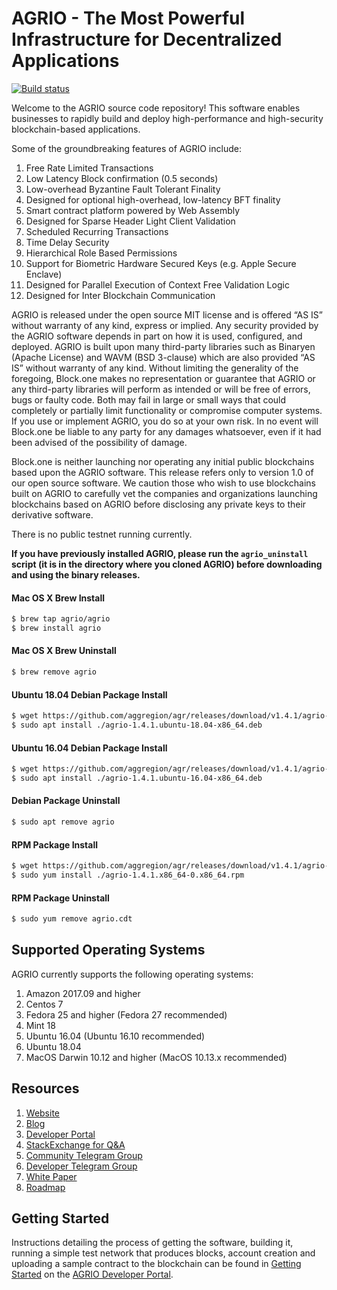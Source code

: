 # AGRIO - The Most Powerful Infrastructure for Decentralized Applications

[![Build status](https://badge.buildkite.com/370fe5c79410f7d695e4e34c500b4e86e3ac021c6b1f739e20.svg?branch=master)](https://buildkite.com/AGRIO/agrio)

Welcome to the AGRIO source code repository! This software enables businesses to rapidly build and deploy high-performance and high-security blockchain-based applications.

Some of the groundbreaking features of AGRIO include:

1. Free Rate Limited Transactions 
1. Low Latency Block confirmation (0.5 seconds)
1. Low-overhead Byzantine Fault Tolerant Finality
1. Designed for optional high-overhead, low-latency BFT finality 
1. Smart contract platform powered by Web Assembly
1. Designed for Sparse Header Light Client Validation
1. Scheduled Recurring Transactions 
1. Time Delay Security
1. Hierarchical Role Based Permissions
1. Support for Biometric Hardware Secured Keys (e.g. Apple Secure Enclave)
1. Designed for Parallel Execution of Context Free Validation Logic
1. Designed for Inter Blockchain Communication 

AGRIO is released under the open source MIT license and is offered “AS IS” without warranty of any kind, express or implied. Any security provided by the AGRIO software depends in part on how it is used, configured, and deployed. AGRIO is built upon many third-party libraries such as Binaryen (Apache License) and WAVM  (BSD 3-clause) which are also provided “AS IS” without warranty of any kind. Without limiting the generality of the foregoing, Block.one makes no representation or guarantee that AGRIO or any third-party libraries will perform as intended or will be free of errors, bugs or faulty code. Both may fail in large or small ways that could completely or partially limit functionality or compromise computer systems. If you use or implement AGRIO, you do so at your own risk. In no event will Block.one be liable to any party for any damages whatsoever, even if it had been advised of the possibility of damage.  

Block.one is neither launching nor operating any initial public blockchains based upon the AGRIO software. This release refers only to version 1.0 of our open source software. We caution those who wish to use blockchains built on AGRIO to carefully vet the companies and organizations launching blockchains based on AGRIO before disclosing any private keys to their derivative software. 

There is no public testnet running currently.

**If you have previously installed AGRIO, please run the `agrio_uninstall` script (it is in the directory where you cloned AGRIO) before downloading and using the binary releases.**

#### Mac OS X Brew Install
```sh
$ brew tap agrio/agrio
$ brew install agrio
```
#### Mac OS X Brew Uninstall
```sh
$ brew remove agrio
```
#### Ubuntu 18.04 Debian Package Install
```sh
$ wget https://github.com/aggregion/agr/releases/download/v1.4.1/agrio-1.4.1.ubuntu-18.04-x86_64.deb
$ sudo apt install ./agrio-1.4.1.ubuntu-18.04-x86_64.deb
```
#### Ubuntu 16.04 Debian Package Install
```sh
$ wget https://github.com/aggregion/agr/releases/download/v1.4.1/agrio-1.4.1.ubuntu-16.04-x86_64.deb
$ sudo apt install ./agrio-1.4.1.ubuntu-16.04-x86_64.deb
```
#### Debian Package Uninstall
```sh
$ sudo apt remove agrio
```
#### RPM Package Install
```sh
$ wget https://github.com/aggregion/agr/releases/download/v1.4.1/agrio-1.4.1.x86_64-0.x86_64.rpm
$ sudo yum install ./agrio-1.4.1.x86_64-0.x86_64.rpm
```
#### RPM Package Uninstall
```sh
$ sudo yum remove agrio.cdt
```

## Supported Operating Systems
AGRIO currently supports the following operating systems:  
1. Amazon 2017.09 and higher
2. Centos 7
3. Fedora 25 and higher (Fedora 27 recommended)
4. Mint 18
5. Ubuntu 16.04 (Ubuntu 16.10 recommended)
6. Ubuntu 18.04
7. MacOS Darwin 10.12 and higher (MacOS 10.13.x recommended)

## Resources
1. [Website](https://agr.io)
1. [Blog](https://medium.com/agrio)
1. [Developer Portal](https://developers.eos.io)
1. [StackExchange for Q&A](https://agrio.stackexchange.com/)
1. [Community Telegram Group](https://t.me/AGRProject)
1. [Developer Telegram Group](https://t.me/joinchat/EaEnSUPktgfoI-XPfMYtcQ)
1. [White Paper](https://github.com/aggregion/Documentation/blob/master/TechnicalWhitePaper.md)
1. [Roadmap](https://github.com/aggregion/Documentation/blob/master/Roadmap.md)

<a name="gettingstarted"></a>
## Getting Started
Instructions detailing the process of getting the software, building it, running a simple test network that produces blocks, account creation and uploading a sample contract to the blockchain can be found in [Getting Started](https://developers.eos.io/agrio-nodagr/docs/overview-1) on the [AGRIO Developer Portal](https://developers.eos.io).
